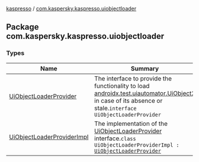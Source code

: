 [kaspresso](../index.md) / [com.kaspersky.kaspresso.uiobjectloader](./index.md)

## Package com.kaspersky.kaspresso.uiobjectloader

### Types

| Name | Summary |
|---|---|
| [UiObjectLoaderProvider](-ui-object-loader-provider/index.md) | The interface to provide the functionality to load [androidx.test.uiautomator.UiObject2](#) in case of its absence or stale.`interface UiObjectLoaderProvider` |
| [UiObjectLoaderProviderImpl](-ui-object-loader-provider-impl/index.md) | The implementation of the [UiObjectLoaderProvider](-ui-object-loader-provider/index.md) interface.`class UiObjectLoaderProviderImpl : `[`UiObjectLoaderProvider`](-ui-object-loader-provider/index.md) |

